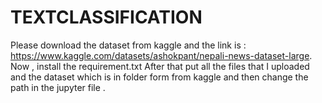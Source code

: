 # TEXTCLASSIFICATION
Please download the dataset from kaggle and the link is : https://www.kaggle.com/datasets/ashokpant/nepali-news-dataset-large. 
Now , install the requirement.txt
After that put all the files that I uploaded and the dataset which is in folder form from kaggle and then change the path in the jupyter file . 
